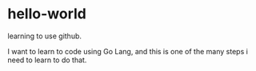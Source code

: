 # hello-world
learning to use github.

I want to learn to code using Go Lang, and this is one of the many steps i need to learn to do that. 
